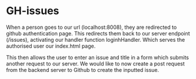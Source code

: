 # GH-issues
When a person goes to our url (localhost:8008), they are redirected to github authentication page. This redirects them back to our server endpoint (/issues), activating our handler function loginhHandler. Which serves the authorised user our index.html page.

This then allows the user to enter an issue and title in a form which submits another request to our server. 
We would like to now create a post request from the backend server to Github to create the inputted issue.
